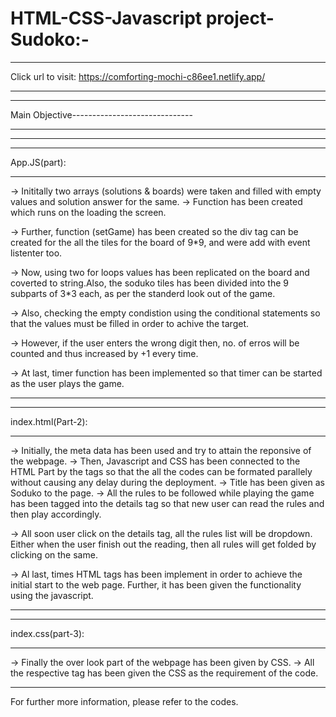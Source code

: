 # HTML-CSS-Javascript project-Sudoko:-
**************************************************************************
Click url to visit:  https://comforting-mochi-c86ee1.netlify.app/
**************************************************************************

*****************
Main Objective------------------------------
*****************
<!-- Sudoku is a logic-based, combinatorial number-placement puzzle. In classic Sudoku, the objective is to fill a 9 × 9 grid with digits so that each column, each row, and each of the nine 3 × 3 subgrids that compose the grid (also called "boxes", "blocks", or "regions") contain all of the digits from 1 to 9. The puzzle setter provides a partially completed grid, which for a well-posed puzzle has a single solution. -->
----------------------------------------------------------------------------------------

*************
App.JS(part):
*************

->  Inititally two arrays (solutions & boards) were taken and filled with empty values and solution answer for the same.
->  Function has been created which runs on the loading the screen.

->  Further, function (setGame) has been created so the div tag can be created for the all the tiles for
the board of 9*9, and were add with event listenter too.

->  Now, using two for loops values has been replicated on the board and coverted to string.Also, the soduko tiles has been divided into the 9 subparts of 3*3 each, as per the standerd look out of the game.

->  Also, checking the empty condistion using the conditional statements so that the values must be filled in order to achive the target.

->  However, if the user enters the wrong digit then, no. of erros will be counted and thus increased by +1 every time.

-> At last, timer function has been implemented so that timer can be started as the user plays the game.

------------------------------------------------------------------------------------------

*******************
index.html(Part-2):
*******************

->  Initially, the meta data has been used and try to attain the reponsive of the webpage.
->  Then, Javascript and CSS has been connected to the HTML Part by the tags so that the all the codes can be formated parallely without causing any delay during the deployment.
->  Title has been given as Soduko to the page.
->  All the rules to be followed while playing the game has been tagged into the details tag so that new user can read the rules and then play accordingly.

->  All soon user click on the details tag, all the rules list will be dropdown. Either when the user finish out the reading, then all rules will get folded by clicking on the same.

->  Al last, times HTML tags has been implement in order to achieve the initial start to the web page. Further, it has been given the functionality using the javascript.

------------------------------------------------------------------------------------------------

******************
index.css(part-3):
******************

->  Finally the over look part of the webpage has been given by CSS.
->  All the respective tag has been given the CSS as the requirement of the code.

------------------------------------------------------------------------------------------------


For further more information, please refer to the codes.
